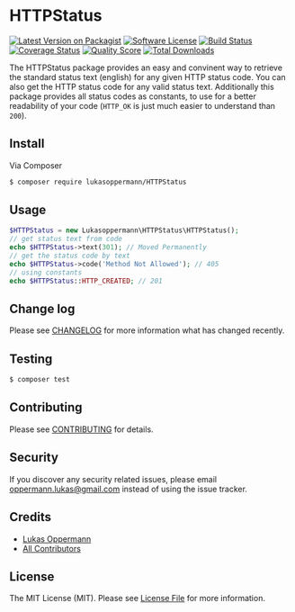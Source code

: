 # HTTPStatus

[![Latest Version on Packagist][ico-version]][link-packagist]
[![Software License][ico-license]](LICENSE.md)
[![Build Status][ico-travis]][link-travis]
[![Coverage Status][ico-scrutinizer]][link-scrutinizer]
[![Quality Score][ico-code-quality]][link-code-quality]
[![Total Downloads][ico-downloads]][link-downloads]

The HTTPStatus package provides an easy and convinent way to retrieve the standard status text (english) for any given HTTP status code. You can also get the HTTP status code for any valid status text. Additionally this package provides all status codes as constants, to use for a better readability of your code (`HTTP_OK` is just much easier to understand than `200`).

## Install

Via Composer

``` bash
$ composer require lukasoppermann/HTTPStatus
```

## Usage

``` php
$HTTPStatus = new Lukasoppermann\HTTPStatus\HTTPStatus();
// get status text from code
echo $HTTPStatus->text(301); // Moved Permanently
// get the status code by text
echo $HTTPStatus->code('Method Not Allowed'); // 405
// using constants
echo $HTTPStatus::HTTP_CREATED; // 201
```

## Change log

Please see [CHANGELOG](CHANGELOG.md) for more information what has changed recently.

## Testing

``` bash
$ composer test
```

## Contributing

Please see [CONTRIBUTING](CONTRIBUTING.md) for details.

## Security

If you discover any security related issues, please email oppermann.lukas@gmail.com instead of using the issue tracker.

## Credits

- [Lukas Oppermann][link-author]
- [All Contributors][link-contributors]

## License

The MIT License (MIT). Please see [License File](LICENSE.md) for more information.

[ico-version]: https://img.shields.io/packagist/v/league/HTTPStatus.svg?style=flat-square
[ico-license]: https://img.shields.io/badge/license-MIT-brightgreen.svg?style=flat-square
[ico-travis]: https://img.shields.io/travis/thephpleague/HTTPStatus/master.svg?style=flat-square
[ico-scrutinizer]: https://img.shields.io/scrutinizer/coverage/g/thephpleague/HTTPStatus.svg?style=flat-square
[ico-code-quality]: https://img.shields.io/scrutinizer/g/thephpleague/HTTPStatus.svg?style=flat-square
[ico-downloads]: https://img.shields.io/packagist/dt/league/HTTPStatus.svg?style=flat-square

[link-packagist]: https://packagist.org/packages/league/HTTPStatus
[link-travis]: https://travis-ci.org/thephpleague/HTTPStatus
[link-scrutinizer]: https://scrutinizer-ci.com/g/thephpleague/HTTPStatus/code-structure
[link-code-quality]: https://scrutinizer-ci.com/g/thephpleague/HTTPStatus
[link-downloads]: https://packagist.org/packages/league/HTTPStatus
[link-author]: https://github.com/lukasoppermann
[link-contributors]: ../../contributors
